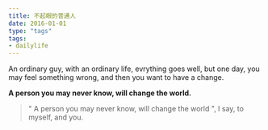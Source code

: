 ```yaml
---
title: 不起眼的普通人
date: 2016-01-01
type: "tags"
tags:
- dailylife
---
```


An ordinary guy, with an ordinary life, evrything goes well, but one day, you may feel something wrong, and then you want to have a change.

<!--more-->

**A person you may never know, will change the world.**

>" A person you may never know, will change the world ", I say, to myself, and you.
